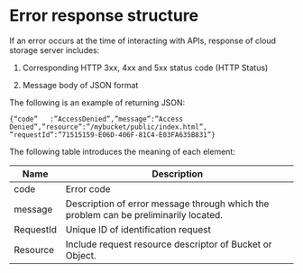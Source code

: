 # Error response structure

If an error occurs at the time of interacting with APIs, response of cloud storage server includes:

1. Corresponding HTTP 3xx, 4xx and 5xx status code (HTTP Status)

2. Message body of JSON format

The following is an example of returning JSON:
```
{“code”   :”AccessDenied”,”message”:”Access   Denied”,”resource”:”/mybucket/public/index.html”,
”requestId”:”71515159-E06D-406F-81C4-E03FA635B831”}
```

The following table introduces the meaning of each element:

|Name|Description|
|-|-|
|code|Error code|
|message|Description of error message through which the problem can be preliminarily located. |
|RequestId|Unique ID of identification request |
|Resource|Include request resource descriptor of Bucket or Object. |
